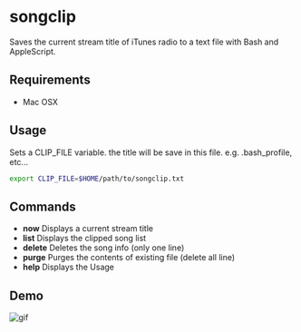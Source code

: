 # songclip
Saves the current stream title of iTunes radio to a text file with Bash and AppleScript.

## Requirements
* Mac OSX

## Usage
Sets a CLIP_FILE variable. the title will be save in this file. e.g. .bash_profile, etc...

```sh
export CLIP_FILE=$HOME/path/to/songclip.txt
```

## Commands
* **now** Displays a current stream title
* **list** Displays the clipped song list
* **delete** Deletes the song info (only one line)
* **purge** Purges the contents of existing file (delete all line)
* **help** Displays the Usage

## Demo
![gif](http://jamband.github.io/images/songclip.gif)
